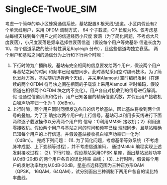# SingleCE-TwoUE_SIM
考虑一个简单的单小区蜂窝通信系统，基站配置8 根天线/通道。小区内假设有2 个单天线用户，采用
OFDM 调制方式， 64 个子载波，CP 长度为16。仅考虑基站每根天线到每个用户之间的信道经历小尺度
衰落（为了简化问题，不考虑大尺度衰落），小尺度衰落是频率选择性衰落信道（假设每个用户等效基带
信道长度为10，每个信道系数的统计特性满足Rayleigh 分布），且这些信道均独立衰落。
两个用户和基站之间的通信分为上行和下行两个时隙：
1. 下行时隙为广播阶段，基站有完全相同的信息要发给两个用户，假设两个用户与基站之间的时间
和频率已经理想同步。此时基站采用空时编码技术。为了简化发射方案，基站随机选择两个天线，
并采用Alamouti 空时编码发射（在连续的两个OFDM 符号块之间在相同的子载波上采用Alamouti
空时编码，假设信道在相邻两个OFDM 块之内不变化）。用户各自对接收到的信号进行解调。假
设通过信道训练和估计，用户已知各自的精确信道系数，并假设用户接收机白噪声功率归一化为
1（0dBm）。
2. 上行时隙，两个用户同时同频发送各自的信号给基站，因此基站将收到两个信号的叠加。为了正
确接收两个用户的上行信号，基站可以利用多天线进行下面两种逐子载波操作以分离两个用户的
信号：1)利用MMSE 接收机；2）利用迫零接收机。假设两个用户与基站之间的时间和频率已经
理想同步，且基站精确已知每个用户的上行信道。并假设基站接收机白噪声功率归一化为1
（0dBm）。
完成下列问题：
(1). 为了简化问题，考虑基带等效系统（不考虑脉冲成型、上下变频等过程），并不考虑信道编码，
通过Matlab 编程实现上述发射接收过程；
(2). 下行时隙，假设基站采用OPSK 星座，画出基站发射功率从0dB-20dB 的两个用户各自的误比特率
曲线；
(3). 上行时隙，假设每个用户的发射功率均为从0dB-20dB，星座点选择范围为三种正方形QAM（QPSK，
16QAM，64QAM），试分别画出三种调制下两用户各自的误比特率曲线。
